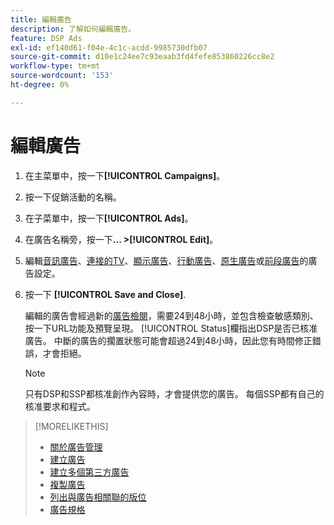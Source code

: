 ```yaml
---
title: 編輯廣告
description: 了解如何編輯廣告。
feature: DSP Ads
exl-id: ef140d61-f04e-4c1c-acdd-9985730dfb07
source-git-commit: d10e1c24ee7c93eaab3fd4fefe853860226cc8e2
workflow-type: tm+mt
source-wordcount: '153'
ht-degree: 0%

---
```


# 編輯廣告

1. 在主菜單中，按一下&#x200B;**[!UICONTROL Campaigns]**。
1. 按一下促銷活動的名稱。
1. 在子菜單中，按一下&#x200B;**[!UICONTROL Ads]**。
1. 在廣告名稱旁，按一下&#x200B;**... >[!UICONTROL Edit]**。
1. 編輯[音訊廣告](ad-settings-audio.md)、[連接的TV](ad-settings-connected-tv.md)、[顯示廣告](ad-settings-display.md)、[行動廣告](ad-settings-mobile.md)、[原生廣告](ad-settings-native.md)或[前段廣告](ad-settings-pre-roll.md)的廣告設定。
1. 按一下 **[!UICONTROL Save and Close]**.

   編輯的廣告會經過新的[廣告檢閱](ad-about.md)，需要24到48小時，並包含檢查敏感類別、按一下URL功能及預覽呈現。 [!UICONTROL Status]欄指出DSP是否已核准廣告。 中斷的廣告的擱置狀態可能會超過24到48小時，因此您有時間修正錯誤，才會拒絕。

   >[!NOTE]
   >
   >只有DSP和SSP都核准創作內容時，才會提供您的廣告。 每個SSP都有自己的核准要求和程式。

>[!MORELIKETHIS]
>
>* [關於廣告管理](ad-about.md)
>* [建立廣告](ad-create.md)
>* [建立多個第三方廣告](ad-create-third-party.md)
>* [複製廣告](ad-duplicate.md)
>* [列出與廣告相關聯的版位](ad-list-placements.md)
>* [廣告規格](/help/dsp/assets/ad-specs.pdf)

